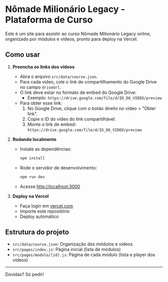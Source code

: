 # Nômade Milionário Legacy - Plataforma de Curso

Este é um site para assistir ao curso Nômade Milionário Legacy online, organizado por módulos e vídeos, pronto para deploy na Vercel.

## Como usar

1. **Preencha os links dos vídeos**
   - Abra o arquivo `src/data/course.json`.
   - Para cada vídeo, cole o link de compartilhamento do Google Drive no campo `driveUrl`.
   - O link deve estar no formato de embed do Google Drive:
     - Exemplo: `https://drive.google.com/file/d/ID_DO_VIDEO/preview`
   - Para obter esse link:
     1. No Google Drive, clique com o botão direito no vídeo > "Obter link".
     2. Copie o ID do vídeo do link compartilhável.
     3. Monte o link de embed: `https://drive.google.com/file/d/ID_DO_VIDEO/preview`

2. **Rodando localmente**
   - Instale as dependências:
     ```bash
     npm install
     ```
   - Rode o servidor de desenvolvimento:
     ```bash
     npm run dev
     ```
   - Acesse [http://localhost:3000](http://localhost:3000)

3. **Deploy na Vercel**
   - Faça login em [vercel.com](https://vercel.com/)
   - Importe este repositório
   - Deploy automático

## Estrutura do projeto
- `src/data/course.json`: Organização dos módulos e vídeos
- `src/pages/index.js`: Página inicial (lista de módulos)
- `src/pages/modulo/[id].js`: Página de cada módulo (lista e player dos vídeos)

---

Dúvidas? Só pedir! 